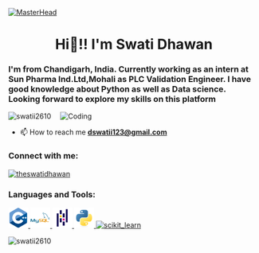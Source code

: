 [![MasterHead](https://miro.medium.com/max/1024/1*OohqW5DGh9CQS4hLY5FXzA.png)](https://swatidhawan.io)
<h1 align="center">Hi👋!! I'm Swati Dhawan</h1>
<h3 align="left">I'm from Chandigarh, India. Currently working as an intern at Sun Pharma Ind.Ltd,Mohali as PLC Validation Engineer. I have good knowledge about Python as well as Data science. Looking forward to explore my skills on this platform</h3>
<img align="right" alt="Coding" width="400" src= "https://blog.webmatrices.com/wp-content/uploads/2020/06/make-money-coding-python-2-900x400.png"

<p align="left"> <img src="https://komarev.com/ghpvc/?username=swatii2610&label=Profile%20views&color=0e75b6&style=flat" alt="swatii2610" /> </p>

- 📫 How to reach me **dswatii123@gmail.com**

<h3 align="left">Connect with me:</h3>
<p align="left">
<a href="https://linkedin.com/in/theswatidhawan" target="blank"><img align="center" src="https://raw.githubusercontent.com/rahuldkjain/github-profile-readme-generator/master/src/images/icons/Social/linked-in-alt.svg" alt="theswatidhawan" height="30" width="40" /></a>
</p>

<h3 align="left">Languages and Tools:</h3>
<p align="left"> <a href="https://www.w3schools.com/cpp/" target="_blank" rel="noreferrer"> <img src="https://raw.githubusercontent.com/devicons/devicon/master/icons/cplusplus/cplusplus-original.svg" alt="cplusplus" width="40" height="40"/> </a> <a href="https://www.mysql.com/" target="_blank" rel="noreferrer"> <img src="https://raw.githubusercontent.com/devicons/devicon/master/icons/mysql/mysql-original-wordmark.svg" alt="mysql" width="40" height="40"/> </a> <a href="https://pandas.pydata.org/" target="_blank" rel="noreferrer"> <img src="https://raw.githubusercontent.com/devicons/devicon/2ae2a900d2f041da66e950e4d48052658d850630/icons/pandas/pandas-original.svg" alt="pandas" width="40" height="40"/> </a> <a href="https://www.python.org" target="_blank" rel="noreferrer"> <img src="https://raw.githubusercontent.com/devicons/devicon/master/icons/python/python-original.svg" alt="python" width="40" height="40"/> </a> <a href="https://scikit-learn.org/" target="_blank" rel="noreferrer"> <img src="https://upload.wikimedia.org/wikipedia/commons/0/05/Scikit_learn_logo_small.svg" alt="scikit_learn" width="40" height="40"/> </a> </p>

<p><img align="center" src="https://github-readme-stats.vercel.app/api/top-langs?username=swatii2610&show_icons=true&locale=en&layout=compact" alt="swatii2610" /></p>


